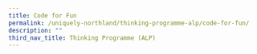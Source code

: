 ```yaml
---
title: Code for Fun
permalink: /uniquely-northland/thinking-programme-alp/code-for-fun/
description: ""
third_nav_title: Thinking Programme (ALP)
---
```

